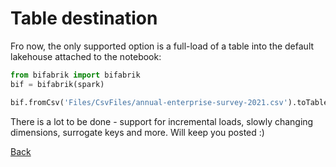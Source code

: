# Table destination

Fro now, the only supported option is a full-load of a table into the default lakehouse attached to the notebook:

```python
from bifabrik import bifabrik
bif = bifabrik(spark)

bif.fromCsv('Files/CsvFiles/annual-enterprise-survey-2021.csv').toTable('Survey2021').run()
```

There is a lot to be done - support for incremental loads, slowly changing dimensions, surrogate keys and more. Will keep you posted :)

[Back](../index.md)
